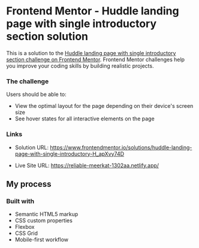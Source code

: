 # Frontend Mentor - Huddle landing page with single introductory section solution

This is a solution to the [Huddle landing page with single introductory section challenge on Frontend Mentor](https://www.frontendmentor.io/challenges/huddle-landing-page-with-a-single-introductory-section-B_2Wvxgi0). Frontend Mentor challenges help you improve your coding skills by building realistic projects. 

### The challenge

Users should be able to:

- View the optimal layout for the page depending on their device's screen size
- See hover states for all interactive elements on the page


### Links

- Solution URL: https://www.frontendmentor.io/solutions/huddle-landing-page-with-single-introductory-H_apXvy74D

- Live Site URL: https://reliable-meerkat-1302aa.netlify.app/

## My process

### Built with

- Semantic HTML5 markup
- CSS custom properties
- Flexbox
- CSS Grid
- Mobile-first workflow

